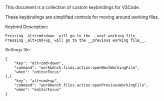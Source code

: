 This document is a collection of custom keybindings for VSCode.


These keybindings are simplified controls for moving around working files.

Keybind Description:

    Pressing _alt+cmd+down_ will go to the __next working file__.
    Pressing _alt+cmd+up_ will go to the __previous working file__.

Settings file:

    {
        "key": "alt+cmd+down",
        "command": "workbench.files.action.openNextWorkingFile",
        "when": "editorFocus"
    },{
        "key": "alt+cmd+up",
        "command": "workbench.files.action.openPreviousWorkingFile",
        "when": "editorFocus"
    }
